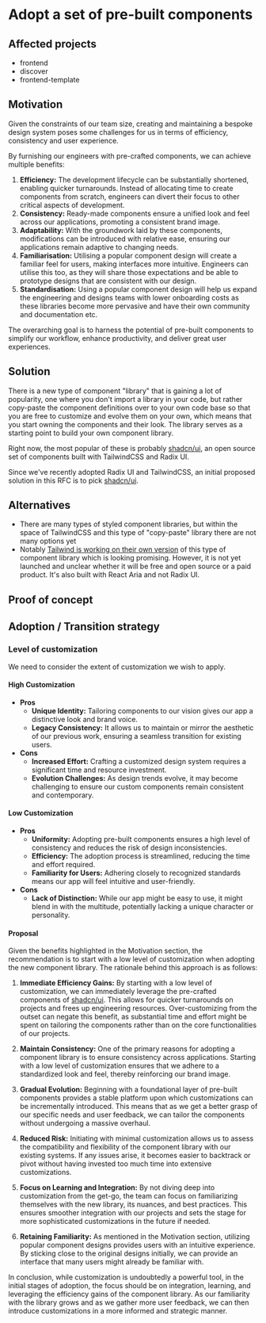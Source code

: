 # Adopt a set of pre-built components

## Affected projects

- frontend
- discover
- frontend-template

## Motivation

Given the constraints of our team size, creating and maintaining a bespoke design system poses some challenges for us in terms of efficiency, consistency and user experience.

By furnishing our engineers with pre-crafted components, we can achieve multiple benefits:

1. **Efficiency:** The development lifecycle can be substantially shortened, enabling quicker turnarounds. Instead of allocating time to create components from scratch, engineers can divert their focus to other critical aspects of development.
2. **Consistency:** Ready-made components ensure a unified look and feel across our applications, promoting a consistent brand image.
3. **Adaptability:** With the groundwork laid by these components, modifications can be introduced with relative ease, ensuring our applications remain adaptive to changing needs.
4. **Familiarisation:** Utilising a popular component design will create a familiar feel for users, making interfaces more intuitive. Engineers can utilise this too, as they will share those expectations and be able to prototype designs that are consistent with our design.
5. **Standardisation:** Using a popular component design will help us expand the engineering and designs teams with lower onboarding costs as these libraries become more pervasive and have their own community and documentation etc.

The overarching goal is to harness the potential of pre-built components to simplify our workflow, enhance productivity, and deliver great user experiences.

## Solution

There is a new type of component "library" that is gaining a lot of popularity, one where you don't import a library in your code, but rather copy-paste the component definitions over to your own code base so that you are free to customize and evolve them on your own, which means that you start owning the components and their look. The library serves as a starting point to build your own component library.

Right now, the most popular of these is probably [shadcn/ui](https://ui.shadcn.com/), an open source set of components built with TailwindCSS and Radix UI.

Since we've recently adopted Radix UI and TailwindCSS, an initial proposed solution in this RFC is to pick [shadcn/ui](https://ui.shadcn.com/).

## Alternatives

- There are many types of styled component libraries, but within the space of TailwindCSS and this type of "copy-paste" library there are not many options yet
- Notably [Tailwind is working on their own version](https://youtu.be/CLkxRnRQtDE?t=3509) of this type of component library which is looking promising. However, it is not yet launched and unclear whether it will be free and open source or a paid product. It's also built with React Aria and not Radix UI.

## Proof of concept

<!-- If applicable, add a link to a PR or an example that demonstrate the change -->

## Adoption / Transition strategy

### Level of customization

We need to consider the extent of customization we wish to apply.

#### High Customization

- **Pros**
  - **Unique Identity:** Tailoring components to our vision gives our app a distinctive look and brand voice.
  - **Legacy Consistency:** It allows us to maintain or mirror the aesthetic of our previous work, ensuring a seamless transition for existing users.
- **Cons**
  - **Increased Effort:** Crafting a customized design system requires a significant time and resource investment.
  - **Evolution Challenges:** As design trends evolve, it may become challenging to ensure our custom components remain consistent and contemporary.

#### Low Customization

- **Pros**
  - **Uniformity:** Adopting pre-built components ensures a high level of consistency and reduces the risk of design inconsistencies.
  - **Efficiency:** The adoption process is streamlined, reducing the time and effort required.
  - **Familiarity for Users:** Adhering closely to recognized standards means our app will feel intuitive and user-friendly.
- **Cons**
  - **Lack of Distinction:** While our app might be easy to use, it might blend in with the multitude, potentially lacking a unique character or personality.

#### Proposal

Given the benefits highlighted in the Motivation section, the recommendation is to start with a low level of customization when adopting the new component library. The rationale behind this approach is as follows:

1. **Immediate Efficiency Gains:** By starting with a low level of customization, we can immediately leverage the pre-crafted components of [shadcn/ui](https://ui.shadcn.com/). This allows for quicker turnarounds on projects and frees up engineering resources. Over-customizing from the outset can negate this benefit, as substantial time and effort might be spent on tailoring the components rather than on the core functionalities of our projects.

2. **Maintain Consistency:** One of the primary reasons for adopting a component library is to ensure consistency across applications. Starting with a low level of customization ensures that we adhere to a standardized look and feel, thereby reinforcing our brand image.

3. **Gradual Evolution:** Beginning with a foundational layer of pre-built components provides a stable platform upon which customizations can be incrementally introduced. This means that as we get a better grasp of our specific needs and user feedback, we can tailor the components without undergoing a massive overhaul.

4. **Reduced Risk:** Initiating with minimal customization allows us to assess the compatibility and flexibility of the component library with our existing systems. If any issues arise, it becomes easier to backtrack or pivot without having invested too much time into extensive customizations.

5. **Focus on Learning and Integration:** By not diving deep into customization from the get-go, the team can focus on familiarizing themselves with the new library, its nuances, and best practices. This ensures smoother integration with our projects and sets the stage for more sophisticated customizations in the future if needed.

6. **Retaining Familiarity:** As mentioned in the Motivation section, utilizing popular component designs provides users with an intuitive experience. By sticking close to the original designs initially, we can provide an interface that many users might already be familiar with.

In conclusion, while customization is undoubtedly a powerful tool, in the initial stages of adoption, the focus should be on integration, learning, and leveraging the efficiency gains of the component library. As our familiarity with the library grows and as we gather more user feedback, we can then introduce customizations in a more informed and strategic manner.
